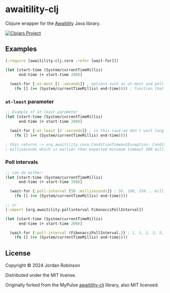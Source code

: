 # awaitility-clj

Clojure wrapper for the [Awaitility](http://www.awaitility.org/) Java library.

[![Clojars Project](https://img.shields.io/clojars/v/uk.co.jordanrobinson/awaitility-clj.svg)](https://clojars.org/uk.co.jordanrobinson/awaitility-clj)

## Examples

```clojure
(:require [awaitility-clj.core :refer [wait-for]])

(let [start-time (System/currentTimeMillis)
      end-time (+ start-time 200)]
  
  (wait-for {:at-most [1 :seconds]} ; options such as at-most and poll-interval
    (fn [] (>= (System/currentTimeMillis) end-time)))) ; function that will eventually return true
```

### `at-least` parameter

```clojure
;; Example of at-least parameter
(let [start-time (System/currentTimeMillis)
      end-time (+ start-time 200)] 

  (wait-for {:at-least [2 :seconds]} ; in this case we don't wait long enough
    (fn [] (>= (System/currentTimeMillis) end-time)))) 

; this returns -> org.awaitility.core.ConditionTimeoutException: Condition was evaluated in 200
; milliseconds which is earlier than expected minimum timeout 500 milliseconds
```
### Poll intervals
```clojure
;; can do either:
(let [start-time (System/currentTimeMillis)
      end-time (+ start-time 200)]

  (wait-for {:poll-interval [50 :milliseconds]} ; 50, 100, 150... milliseconds
    (fn [] (>= (System/currentTimeMillis) end-time))))

;; or
(:import [org.awaitility.pollinterval FibonacciPollInterval])

(let [start-time (System/currentTimeMillis)
      end-time (+ start-time 200)]

  (wait-for {:poll-interval (FibonacciPollInterval.)} ; 1, 1, 2, 3, 5, 8... milliseconds
    (fn [] (>= (System/currentTimeMillis) end-time))))
```

## License

Copyright © 2024 Jordan Robinson

Distributed under the MIT license.

Originally forked from the MyPulse [awaitility-clj](https://github.com/mypulse-uk/awaitility-clj) library, also MIT licensed.

